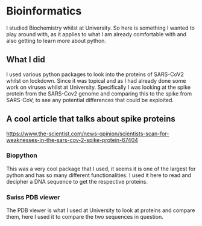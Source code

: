 # Bioinformatics

I studied Biochemistry whilst at University. So here is something I wanted to play around with, as it applies to what I am already comfortable with and also getting to learn more about python.

## What I did
I used various python packages to look into the proteins of SARS-CoV2 whilst on lockdown. Since it was topical and as I had already done some work on viruses whilst at University. Specifically I was looking at the spike protein from the SARS-Cov2 genome and comparing this to the spike from SARS-CoV, to see any potential differences that could be exploited.

## A cool article that talks about spike proteins
https://www.the-scientist.com/news-opinion/scientists-scan-for-weaknesses-in-the-sars-cov-2-spike-protein-67404

### Biopython
This was a very cool package that I used, it seems it is one of the largest for python and has so many different functionalities. I used it here to read and decipher a DNA sequence to get the respective proteins.

### Swiss PDB viewer
The PDB viewer is what I used at University to look at proteins and compare them, here I used it to compare the two sequences in question.

